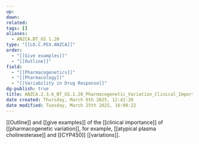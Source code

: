 ```yaml
---
up: 
down: 
related: 
tags: []
aliases:
  - ANZCA.BT_GS 1.20
type: "[[LO.C.PEX.ANZCA]]"
order:
  - "[[Give examples]]"
  - "[[Outline]]"
field:
  - "[[Pharmacogenetics]]"
  - "[[Pharmacology]]"
  - "[[Variability in Drug Response]]"
dg-publish: true
title: ANZCA.2.3.6_BT_GS.1.20_Pharmacogenetic_Variation_Clinical_Importance
date created: Thursday, March 6th 2025, 12:41:26
date modified: Tuesday, March 25th 2025, 16:09:22
---
```


[[Outline]] and [[give examples]] of the [[clinical importance]] of [[pharmacogenetic variation]], for example, [[atypical plasma cholinesterase]] and [[CYP450]] [[variations]].
